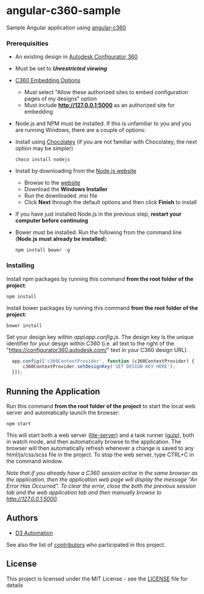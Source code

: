 # angular-c360-sample

Sample Angular application using [angular-c360](https://github.com/D3Automation/angular-c360)

### Prerequisities

* An existing design in [Autodesk Configurator 360](https://configurator360.autodesk.com/Design)
 * Must be set to **_Unrestricted viewing_**
 * [C360 Embedding Options](https://configurator360.autodesk.com/Dashboard/Options/Embedding)
   * Must select "Allow these authorized sites to embed configuration pages of my designs" option
    * Must include **http://127.0.0.1:5000** as an authorized site for embedding
* Node.js and NPM must be installed.  If this is unfamiliar to you and you are running Windows, there are a couple of options:
 * Install using [Chocolatey](https://chocolatey.org/) (if you are not familiar with Chocolatey, the next option may be simpler)
   ```
   choco install nodejs
   ```
   
 * Install by downloading from the [Node.js website](https://nodejs.org/en/download/)
   * Browse to the [website](https://nodejs.org/en/download/) 
    * Download the **Windows Installer**
     * Run the downloaded .msi file
     * Click **Next** through the default options and then click **Finish** to install

* If you have just installed Node.js in the previous step, **restart your computer before continuing**
* Bower must be installed.  Run the following from the command line (**Node.js must already be installed**):

  ```
  npm install bower -g
  ```
   
### Installing

Install npm packages by running this command **from the root folder of the project**:
  ```
  npm install
  ```

Install bower packages by running this command **from the root folder of the project**:
  ```
  bower install
  ```

Set your design key within _app\app.config.js_.  The design key is the unique identifier for your design within C360 (i.e. all text to the right of the "https://configurator360.autodesk.com/" text in your C360 design URL).
  ```javascript
    app.config(['c360ContextProvider', function (c360ContextProvider) {
        c360ContextProvider.setDesignKey('SET DESIGN KEY HERE');
    }]);
  ```

## Running the Application
Run this command **from the root folder of the project** to start the local web server and automatically launch the browser:

  ```
  npm start
  ```
This will start both a web server ([lite-server](https://github.com/johnpapa/lite-server)) and a task runner ([gulp](http://gulpjs.com/)), both in watch mode, and then automatically browse to the application.  The browser will then automatically refresh whenever a change is saved to any html/js/css/scss file in the project.  To stop the web server, type CTRL+C in the command window.

*Note that if you already have a C360 session active in the same browser as the application, then the application web page will display the message "An Error Has Occurred". To clear the error, close the both the previous session tab and the web application tab and then manually browse to http://127.0.0.1:5000.*

## Authors

* [D3 Automation](http://d3tech.net/solutions/automation/)

See also the list of [contributors](https://github.com/D3Automation/angular-c360-sample/contributors) who participated in this project.

## License

This project is licensed under the MIT License - see the [LICENSE](LICENSE) file for details
